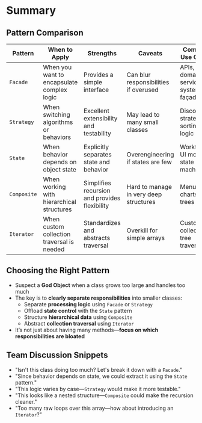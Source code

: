 # Summary

## Pattern Comparison

| Pattern     | When to Apply                              | Strengths                                     | Caveats                                | Common Use Cases                     |
| ----------- | ------------------------------------------ | --------------------------------------------- | -------------------------------------- | ------------------------------------ |
| `Facade`    | When you want to encapsulate complex logic | Provides a simple interface                   | Can blur responsibilities if overused  | APIs, domain services, system façade |
| `Strategy`  | When switching algorithms or behaviors     | Excellent extensibility and testability       | May lead to many small classes         | Discount strategies, sorting logic   |
| `State`     | When behavior depends on object state      | Explicitly separates state and behavior       | Overengineering if states are few      | Workflow, UI modes, state machines   |
| `Composite` | When working with hierarchical structures  | Simplifies recursion and provides flexibility | Hard to manage in very deep structures | Menus, org charts, trees             |
| `Iterator`  | When custom collection traversal is needed | Standardizes and abstracts traversal          | Overkill for simple arrays             | Custom collections, tree traversal   |

## Choosing the Right Pattern

- Suspect a **God Object** when a class grows too large and handles too much
- The key is to **clearly separate responsibilities** into smaller classes:
  - Separate **processing logic** using `Facade` or `Strategy`
  - Offload **state control** with the `State` pattern
  - Structure **hierarchical data** using `Composite`
  - Abstract **collection traversal** using `Iterator`
- It’s not just about having many methods—**focus on which responsibilities are bloated**

## Team Discussion Snippets

- "Isn't this class doing too much? Let's break it down with a `Facade`."
- "Since behavior depends on state, we could extract it using the `State` pattern."
- "This logic varies by case—`Strategy` would make it more testable."
- "This looks like a nested structure—`Composite` could make the recursion cleaner."
- "Too many raw loops over this array—how about introducing an `Iterator`?"
